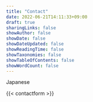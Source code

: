 ```yaml
---
title: "Contact"
date: 2022-06-21T14:11:33+09:00
draft: true
sharingLinks: false
showAuthor: false
showDate: false
showDateUpdated: false
showReadingTime: false
showTaxonomies: false
showTableOfContents: false
showWordCount: false
---
```


Japanese

{{< contactform >}}
